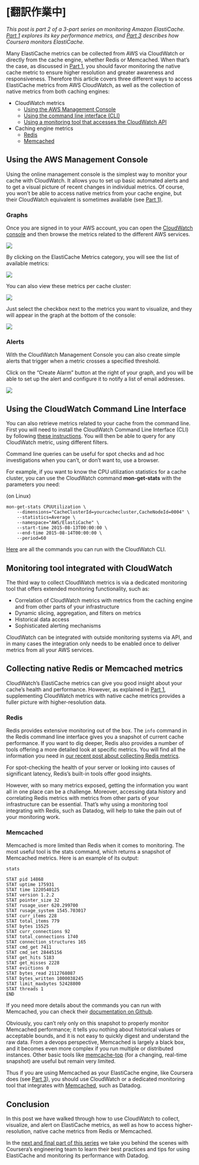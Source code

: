 # [翻訳作業中]

*This post is part 2 of a 3-part series on monitoring Amazon ElastiCache. [Part 1](https://www.datadoghq.com/blog/monitoring-elasticache-performance-metrics-with-redis-or-memcached) explores its key performance metrics, and [Part 3](https://www.datadoghq.com/blog/how-coursera-monitors-elasticache-and-memcached-performance) describes how Coursera monitors ElastiCache.*

Many ElastiCache metrics can be collected from AWS via CloudWatch or directly from the cache engine, whether Redis or Memcached. When that’s the case, as discussed in [Part 1](https://www.datadoghq.com/using-elb-cloudwatch-metrics-to-detect-latency/), you should favor monitoring the native cache metric to ensure higher resolution and greater awareness and responsiveness. Therefore this article covers three different ways to access ElastiCache metrics from AWS CloudWatch, as well as the collection of native metrics from both caching engines:

-   CloudWatch metrics
    -   [Using the AWS Management Console](#console)
    -   [Using the command line interface (CLI)](#cli)
    -   [Using a monitoring tool that accesses the CloudWatch API](#tool)
-   Caching engine metrics
    -   [Redis](#redis)
    -   [Memcached](#memcached)

## Using the AWS Management Console

Using the online management console is the simplest way to monitor your cache with CloudWatch. It allows you to set up basic automated alerts and to get a visual picture of recent changes in individual metrics. Of course, you won’t be able to access native metrics from your cache engine, but their CloudWatch equivalent is sometimes available (see [Part 1](https://www.datadoghq.com/blog/monitoring-elasticache-performance-metrics-with-redis-or-memcached)[)](http://www.datadoghq.com/blog/monitoring-elasticache-performance-metrics-with-redis-or-memcached).

### Graphs

Once you are signed in to your AWS account, you can open the [CloudWatch console](https://console.aws.amazon.com/cloudwatch/home#metrics:) and then browse the metrics related to the different AWS services.

[![](https://d33tyra1llx9zy.cloudfront.net/blog/images/2015-12-elasticache/2-1.png)](https://d33tyra1llx9zy.cloudfront.net/blog/images/2015-12-elasticache/2-1.png)

By clicking on the ElastiCache Metrics category, you will see the list of available metrics:

[![](https://d33tyra1llx9zy.cloudfront.net/blog/images/2015-12-elasticache/2-2.png)](https://d33tyra1llx9zy.cloudfront.net/blog/images/2015-12-elasticache/2-2.png)

You can also view these metrics per cache cluster:

[![](https://d33tyra1llx9zy.cloudfront.net/blog/images/2015-12-elasticache/2-3.png)](https://d33tyra1llx9zy.cloudfront.net/blog/images/2015-12-elasticache/2-3.png)

Just select the checkbox next to the metrics you want to visualize, and they will appear in the graph at the bottom of the console:

[![](https://d33tyra1llx9zy.cloudfront.net/blog/images/2015-12-elasticache/2-4.png)](https://d33tyra1llx9zy.cloudfront.net/blog/images/2015-12-elasticache/2-4.png)

### Alerts

With the CloudWatch Management Console you can also create simple alerts that trigger when a metric crosses a specified threshold.

Click on the “Create Alarm” button at the right of your graph, and you will be able to set up the alert and configure it to notify a list of email addresses.

[![](https://d33tyra1llx9zy.cloudfront.net/blog/images/2015-12-elasticache/2-5.png)](https://d33tyra1llx9zy.cloudfront.net/blog/images/2015-12-elasticache/2-5.png)

## Using the CloudWatch Command Line Interface

You can also retrieve metrics related to your cache from the command line. First you will need to install the CloudWatch Command Line Interface (CLI) by following [these instructions](http://docs.aws.amazon.com/AmazonCloudWatch/latest/cli/SetupCLI.html). You will then be able to query for any CloudWatch metric, using different filters.

Command line queries can be useful for spot checks and ad hoc investigations when you can’t, or don’t want to, use a browser.

For example, if you want to know the CPU utilization statistics for a cache cluster, you can use the CloudWatch command **mon-get-stats** with the parameters you need:

(on Linux)

``` lang:sh
mon-get-stats CPUUtilization \
    --dimensions="CacheClusterId=yourcachecluster,CacheNodeId=0004" \
    --statistics=Average \
    --namespace="AWS/ElastiCache" \
    --start-time 2015-08-13T00:00:00 \
    --end-time 2015-08-14T00:00:00 \
    --period=60
```

[Here](http://docs.aws.amazon.com/AmazonCloudWatch/latest/cli/CLIReference.html) are all the commands you can run with the CloudWatch CLI.

## Monitoring tool integrated with CloudWatch

The third way to collect CloudWatch metrics is via a dedicated monitoring tool that offers extended monitoring functionality, such as:

-   Correlation of CloudWatch metrics with metrics from the caching engine and from other parts of your infrastructure
-   Dynamic slicing, aggregation, and filters on metrics
-   Historical data access
-   Sophisticated alerting mechanisms

CloudWatch can be integrated with outside monitoring systems via API, and in many cases the integration only needs to be enabled once to deliver metrics from all your AWS services.

## Collecting native Redis or Memcached metrics

CloudWatch’s ElastiCache metrics can give you good insight about your cache’s health and performance. However, as explained in [Part 1](https://www.datadoghq.com/blog/monitoring-elasticache-performance-metrics-with-redis-or-memcached), supplementing CloudWatch metrics with native cache metrics provides a fuller picture with higher-resolution data.

### Redis

Redis provides extensive monitoring out of the box. The `info` command in the Redis command line interface gives you a snapshot of current cache performance. If you want to dig deeper, Redis also provides a number of tools offering a more detailed look at specific metrics. You will find all the information you need in [our recent post about collecting Redis metrics](https://www.datadoghq.com/blog/how-to-collect-redis-metrics/).

For spot-checking the health of your server or looking into causes of significant latency, Redis’s built-in tools offer good insights.

However, with so many metrics exposed, getting the information you want all in one place can be a challenge. Moreover, accessing data history and correlating Redis metrics with metrics from other parts of your infrastructure can be essential. That’s why using a monitoring tool integrating with Redis, such as Datadog, will help to take the pain out of your monitoring work.

### Memcached

Memcached is more limited than Redis when it comes to monitoring. The most useful tool is the stats command, which returns a snapshot of Memcached metrics. Here is an example of its output:

``` lang:sh
stats

STAT pid 14868
STAT uptime 175931
STAT time 1220540125
STAT version 1.2.2
STAT pointer_size 32
STAT rusage_user 620.299700
STAT rusage_system 1545.703017
STAT curr_items 228
STAT total_items 779
STAT bytes 15525
STAT curr_connections 92
STAT total_connections 1740
STAT connection_structures 165
STAT cmd_get 7411
STAT cmd_set 28445156
STAT get_hits 5183
STAT get_misses 2228
STAT evictions 0
STAT bytes_read 2112768087
STAT bytes_written 1000038245
STAT limit_maxbytes 52428800
STAT threads 1
END
```

If you need more details about the commands you can run with Memcached, you can check their [documentation on Github](https://github.com/memcached/memcached/blob/master/doc/protocol.txt).

Obviously, you can’t rely only on this snapshot to properly monitor Memcached performance; it tells you nothing about historical values or acceptable bounds, and it is not easy to quickly digest and understand the raw data. From a devops perspective, Memcached is largely a black box, and it becomes even more complex if you run multiple or distributed instances. Other basic tools like [memcache-top](http://code.google.com/p/memcache-top/) (for a changing, real-time snapshot) are useful but remain very limited.

Thus if you are using Memcached as your ElastiCache engine, like Coursera does (see [Part 3](https://www.datadoghq.com/blog/how-coursera-monitors-elasticache-and-memcached-performance)), you should use CloudWatch or a dedicated monitoring tool that integrates with [Memcached](https://www.datadoghq.com/blog/speed-up-web-applications-memcached/), such as Datadog.

## Conclusion

In this post we have walked through how to use CloudWatch to collect, visualize, and alert on ElastiCache metrics, as well as how to access higher-resolution, native cache metrics from Redis or Memcached.

In the [next and final part of this series](https://www.datadoghq.com/blog/how-coursera-monitors-elasticache-and-memcached-performance) we take you behind the scenes with Coursera’s engineering team to learn their best practices and tips for using ElastiCache and monitoring its performance with Datadog.
